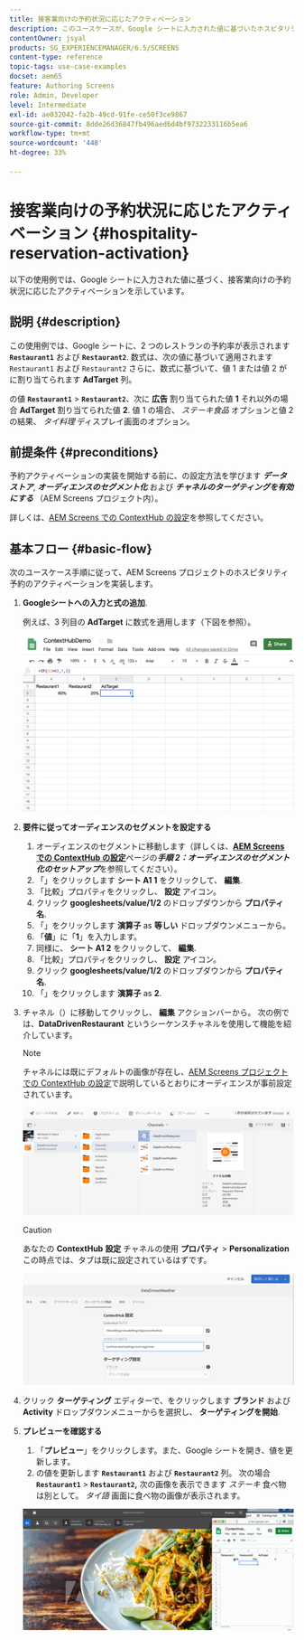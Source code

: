 ```yaml
---
title: 接客業向けの予約状況に応じたアクティベーション
description: このユースケースが、Google シートに入力された値に基づいたホスピタリティ予約アクティベーションの使用を示す方法を説明します。
contentOwner: jsyal
products: SG_EXPERIENCEMANAGER/6.5/SCREENS
content-type: reference
topic-tags: use-case-examples
docset: aem65
feature: Authoring Screens
role: Admin, Developer
level: Intermediate
exl-id: ae032042-fa2b-49cd-91fe-ce50f3ce9867
source-git-commit: 8dde26d36847fb496aed6d4bf9732233116b5ea6
workflow-type: tm+mt
source-wordcount: '448'
ht-degree: 33%

---
```


# 接客業向けの予約状況に応じたアクティベーション {#hospitality-reservation-activation}

以下の使用例では、Google シートに入力された値に基づく、接客業向けの予約状況に応じたアクティベーションを示しています。

## 説明 {#description}

この使用例では、Google シートに、2 つのレストランの予約率が表示されます **`Restaurant1`** および **`Restaurant2`**. 数式は、次の値に基づいて適用されます `Restaurant1` および `Restaurant2` さらに、数式に基づいて、値 1 または値 2 がに割り当てられます **AdTarget** 列。

の値 **`Restaurant1`** > **`Restaurant2`**、次に **広告** 割り当てられた値 **1** それ以外の場合 **AdTarget** 割り当てられた値 **2**. 値 1 の場合、 *ステーキ食品* オプションと値 2 の結果、 *タイ料理* ディスプレイ画面のオプション。

## 前提条件 {#preconditions}

予約アクティベーションの実装を開始する前に、の設定方法を学びます ***データストア***, ***オーディエンスのセグメント化*** および ***チャネルのターゲティングを有効にする*** （AEM Screens プロジェクト内）。

詳しくは、[AEM Screens での ContextHub の設定](configuring-context-hub.md)を参照してください。

## 基本フロー {#basic-flow}

次のユースケース手順に従って、AEM Screens プロジェクトのホスピタリティ予約のアクティベーションを実装します。

1. **Googleシートへの入力と式の追加**.

   例えば、3 列目の **AdTarget** に数式を適用します（下図を参照）。

   ![screen_shot_2019-04-29at94132am](assets/screen_shot_2019-04-29at94132am.png)

1. **要件に従ってオーディエンスのセグメントを設定する**

   1. オーディエンスのセグメントに移動します（詳しくは、**[AEM Screens での ContextHub の設定](configuring-context-hub.md)**&#x200B;ページの&#x200B;***手順 2：オーディエンスのセグメント化のセットアップ***&#x200B;を参照してください）。
   1. 「」をクリックします **シート A1 1** をクリックして、 **編集**.
   1. 「比較」プロパティをクリックし、 **設定** アイコン。
   1. クリック **googlesheets/value/1/2** のドロップダウンから **プロパティ名**.
   1. 「」をクリックします **演算子** as **等しい** ドロップダウンメニューから。
   1. 「**値**」に「**1**」を入力します。
   1. 同様に、 **シート A1 2** をクリックして、 **編集**.
   1. 「比較」プロパティをクリックし、 **設定** アイコン。
   1. クリック **googlesheets/value/1/2** のドロップダウンから **プロパティ名**.
   1. 「」をクリックします **演算子** as **2**.

1. チャネル（）に移動してクリックし、 **編集** アクションバーから。 次の例では、**DataDrivenRestaurant** というシーケンスチャネルを使用して機能を紹介しています。

   >[!NOTE]
   >
   >チャネルには既にデフォルトの画像が存在し、[AEM Screens プロジェクトでの ContextHub の設定](configuring-context-hub.md)で説明しているとおりにオーディエンスが事前設定されています。

   ![screen_shot_2019-05-08at14652pm](assets/screen_shot_2019-05-08at14652pm.png)

   >[!CAUTION]
   >
   >あなたの **ContextHub** **設定** チャネルの使用 **プロパティ** > **Personalization** この時点では、タブは既に設定されているはずです。

   ![screen_shot_2019-05-08at114106am](assets/screen_shot_2019-05-08at114106am.png)

1. クリック **ターゲティング** エディターで、をクリックします **ブランド** および **Activity** ドロップダウンメニューからを選択し、 **ターゲティングを開始**.
1. **プレビューを確認する**

   1. 「**プレビュー**」をクリックします。また、Google シートを開き、値を更新します。
   1. の値を更新します **`Restaurant1`** および **`Restaurant2`** 列。 次の場合 **`Restaurant1`** > **`Restaurant2`,** 次の画像を表示できます *ステーキ* 食べ物は別として。 *タイ語* 画面に食べ物の画像が表示されます。

   ![result5](assets/result5.gif)
